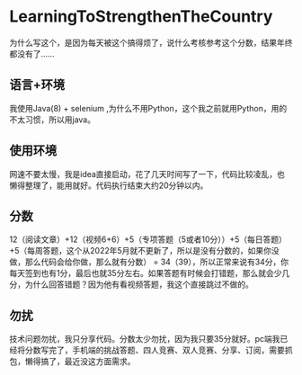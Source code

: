 # LearningToStrengthenTheCountry
为什么写这个，是因为每天被这个搞得烦了，说什么考核参考这个分数，结果年终都没有了……
## 语言+环境
我使用Java(8) + selenium ,为什么不用Python，这个我之前就用Python，用的不太习惯，所以用java。
## 使用环境
网速不要太慢，我是idea直接启动，花了几天时间写了一下，代码比较凌乱，也懒得整理了，能用就好。代码执行结束大约20分钟以内。
## 分数
12（阅读文章）+12（视频6+6）+5（专项答题（5或者10分））+5（每日答题）+5（每周答题，这个从2022年5月就不更新了，所以是没有分数的，如果你没做，那么代码会给你做，那么就有分数） = 34（39），所以正常来说有34分，你每天签到也有1分，最后也就35分左右。如果答题有时候会打错题，那么就会少几分，为什么回答错题？因为他有看视频答题，我这个直接跳过不做的。
## 勿扰
技术问题勿扰，我只分享代码。分数太少勿扰，因为我只要35分就好。pc端我已经将分数写完了，手机端的挑战答题、四人竞赛、双人竞赛、分享、订阅，需要抓包，懒得搞了，最近没这方面需求。
